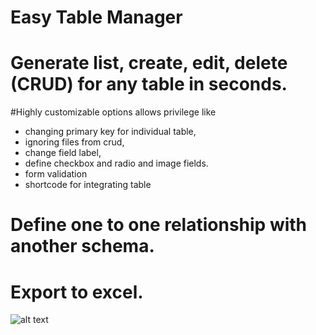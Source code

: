 # Easy Table Manager

# Generate list, create, edit, delete (CRUD) for any table in seconds. 

#Highly customizable options allows privilege like 
* changing primary key for individual table, 
* ignoring files from crud, 
* change field label, 
* define checkbox and radio and image fields. 
* form validation
* shortcode for integrating table

# Define one to one relationship with another schema.

# Export to excel.


![alt text](https://github.com/paragcste/easy-table-manager-wp-plugin/screenshots/list.png "Crud List")